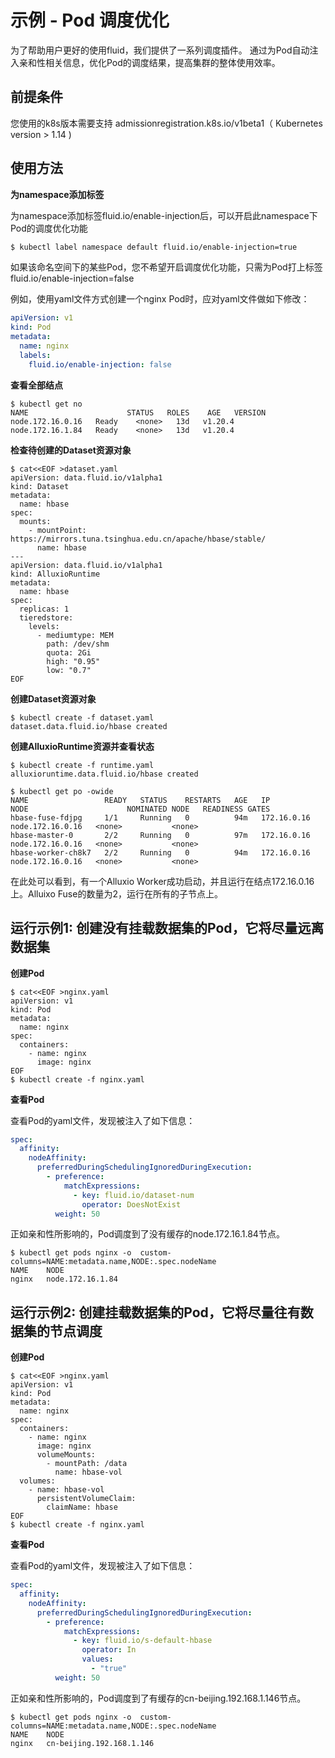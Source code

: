 # 示例 - Pod 调度优化
为了帮助用户更好的使用fluid，我们提供了一系列调度插件。
通过为Pod自动注入亲和性相关信息，优化Pod的调度结果，提高集群的整体使用效率。

## 前提条件

您使用的k8s版本需要支持 admissionregistration.k8s.io/v1beta1（ Kubernetes version > 1.14 )

## 使用方法
**为namespace添加标签**

为namespace添加标签fluid.io/enable-injection后，可以开启此namespace下Pod的调度优化功能

```bash
$ kubectl label namespace default fluid.io/enable-injection=true
```

如果该命名空间下的某些Pod，您不希望开启调度优化功能，只需为Pod打上标签fluid.io/enable-injection=false

例如，使用yaml文件方式创建一个nginx Pod时，应对yaml文件做如下修改：

```yaml
apiVersion: v1
kind: Pod
metadata:
  name: nginx
  labels:
    fluid.io/enable-injection: false
```

**查看全部结点**
```shell
$ kubectl get no
NAME                      STATUS   ROLES    AGE   VERSION
node.172.16.0.16   Ready    <none>   13d   v1.20.4
node.172.16.1.84   Ready    <none>   13d   v1.20.4
```

**检查待创建的Dataset资源对象**

```shell
$ cat<<EOF >dataset.yaml
apiVersion: data.fluid.io/v1alpha1
kind: Dataset
metadata:
  name: hbase
spec:
  mounts:
    - mountPoint: https://mirrors.tuna.tsinghua.edu.cn/apache/hbase/stable/
      name: hbase
---
apiVersion: data.fluid.io/v1alpha1
kind: AlluxioRuntime
metadata:
  name: hbase
spec:
  replicas: 1
  tieredstore:
    levels:
      - mediumtype: MEM
        path: /dev/shm
        quota: 2Gi
        high: "0.95"
        low: "0.7"
EOF
```

**创建Dataset资源对象**
```shell
$ kubectl create -f dataset.yaml
dataset.data.fluid.io/hbase created
```

**创建AlluxioRuntime资源并查看状态**

```shell
$ kubectl create -f runtime.yaml
alluxioruntime.data.fluid.io/hbase created

$ kubectl get po -owide
NAME                 READY   STATUS    RESTARTS   AGE   IP            NODE                      NOMINATED NODE   READINESS GATES
hbase-fuse-fdjpg     1/1     Running   0          94m   172.16.0.16   node.172.16.0.16   <none>           <none>
hbase-master-0       2/2     Running   0          97m   172.16.0.16   node.172.16.0.16   <none>           <none>
hbase-worker-ch8k7   2/2     Running   0          94m   172.16.0.16   node.172.16.0.16   <none>           <none>
```
在此处可以看到，有一个Alluxio Worker成功启动，并且运行在结点172.16.0.16上。Alluixo Fuse的数量为2，运行在所有的子节点上。


## 运行示例1: 创建没有挂载数据集的Pod，它将尽量远离数据集

**创建Pod**
```shell
$ cat<<EOF >nginx.yaml
apiVersion: v1
kind: Pod
metadata:
  name: nginx
spec:
  containers:
    - name: nginx
      image: nginx
EOF
$ kubectl create -f nginx.yaml
```
**查看Pod**

查看Pod的yaml文件，发现被注入了如下信息：
```yaml
spec:
  affinity:
    nodeAffinity:
      preferredDuringSchedulingIgnoredDuringExecution:
        - preference:
            matchExpressions:
              - key: fluid.io/dataset-num
                operator: DoesNotExist
          weight: 50
```
正如亲和性所影响的，Pod调度到了没有缓存的node.172.16.1.84节点。
```shell
$ kubectl get pods nginx -o  custom-columns=NAME:metadata.name,NODE:.spec.nodeName
NAME    NODE
nginx   node.172.16.1.84
```


## 运行示例2: 创建挂载数据集的Pod，它将尽量往有数据集的节点调度
**创建Pod**
```shell
$ cat<<EOF >nginx.yaml
apiVersion: v1
kind: Pod
metadata:
  name: nginx
spec:
  containers:
    - name: nginx
      image: nginx
      volumeMounts:
        - mountPath: /data
          name: hbase-vol
  volumes:
    - name: hbase-vol
      persistentVolumeClaim:
        claimName: hbase
EOF
$ kubectl create -f nginx.yaml
```

**查看Pod**

查看Pod的yaml文件，发现被注入了如下信息：
```yaml
spec:
  affinity:
    nodeAffinity:
      preferredDuringSchedulingIgnoredDuringExecution:
        - preference:
            matchExpressions:
              - key: fluid.io/s-default-hbase
                operator: In
                values:
                  - "true"
          weight: 50
```
正如亲和性所影响的，Pod调度到了有缓存的cn-beijing.192.168.1.146节点。
```shell
$ kubectl get pods nginx -o  custom-columns=NAME:metadata.name,NODE:.spec.nodeName
NAME    NODE
nginx   cn-beijing.192.168.1.146
```
